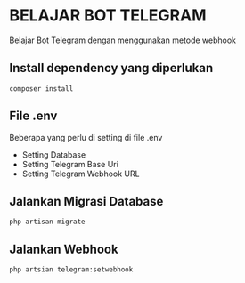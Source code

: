 # BELAJAR BOT TELEGRAM

Belajar Bot Telegram dengan menggunakan metode webhook

## Install dependency yang diperlukan

`````````````````
composer install
`````````````````

## File .env

Beberapa yang perlu di setting di file .env

- Setting Database
- Setting Telegram Base Uri
- Setting Telegram Webhook URL

## Jalankan Migrasi Database

````````````````````
php artisan migrate
````````````````````

## Jalankan Webhook

````````````````````````````````
php artsian telegram:setwebhook
````````````````````````````````


